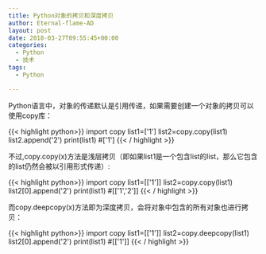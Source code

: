 ```yaml
---
title: Python对象的拷贝和深度拷贝
author: Eternal-flame-AD
layout: post
date: 2018-03-27T09:55:45+00:00
categories:
  - Python
  - 技术
tags:
  - Python

---
```

Python语言中，对象的传递默认是引用传递，如果需要创建一个对象的拷贝可以使用copy库：

{{< highlight python>}}
import copy
list1=['1']
list2=copy.copy(list1)
list2.append('2')
print(list1) #['1']
{{< / highlight >}}

不过,copy.copy(x)方法是浅层拷贝（即如果list1是一个包含list的list，那么它包含的list仍然会被以引用形式传递）:

{{< highlight python>}}
import copy
list1=[['1']]
list2=copy.copy(list1)
list2[0].append('2')
print(list1) #[['1','2']]
{{< / highlight >}}

而copy.deepcopy(x)方法即为深度拷贝，会将对象中包含的所有对象也进行拷贝：

{{< highlight python>}}
import copy
list1=[['1']]
list2=copy.deepcopy(list1)
list2[0].append('2')
print(list1) #[['1']]
{{< / highlight >}}